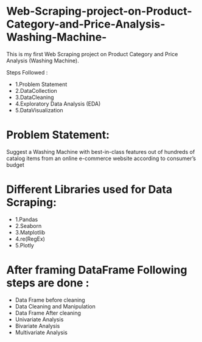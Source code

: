 # Web-Scraping-project-on-Product-Category-and-Price-Analysis-Washing-Machine-
This is my first Web Scraping  project on Product Category and Price Analysis (Washing Machine).

Steps Followed :
- 1.Problem Statement
- 2.DataCollection
- 3.DataCleaning
- 4.Exploratory Data Analysis (EDA)
- 5.DataVisualization

# Problem Statement:

 Suggest a Washing Machine with best-in-class features out of hundreds of 
catalog items from an online e-commerce website according to 
consumer’s budget 

# Different Libraries used for Data Scraping:
- 1.Pandas
- 2.Seaborn
- 3.Matplotlib
- 4.re(RegEx)
- 5.Plotly

# After framing DataFrame Following steps are done :

-  Data Frame before cleaning
-  Data Cleaning and Manipulation 
-  Data Frame After cleaning
-  Univariate Analysis
-  Bivariate Analysis
-  Multivariate Analysis
